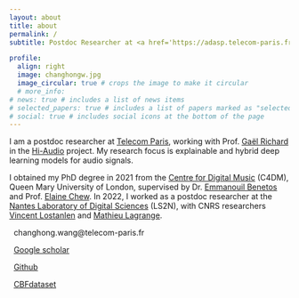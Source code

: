 ```yaml
---
layout: about
title: about
permalink: /
subtitle: Postdoc Researcher at <a href='https://adasp.telecom-paris.fr/'>Telecom Paris</a>

profile:
  align: right
  image: changhongw.jpg
  image_circular: true # crops the image to make it circular
  # more_info:
# news: true # includes a list of news items
# selected_papers: true # includes a list of papers marked as "selected={true}"
# social: true # includes social icons at the bottom of the page
---
```


I am a postdoc researcher at [Telecom Paris](https://adasp.telecom-paris.fr/), working with Prof. [Gaël Richard](https://www.telecom-paris.fr/gael-richard) in the [Hi-Audio](https://tpt-hiaudio.elax.fr/) project. My research focus is explainable and hybrid deep learning models for audio signals.

I obtained my PhD degree in 2021 from the [Centre for Digital Music](http://www.eecs.qmul.ac.uk/research/research-groups/centre-for-digital-music-c4dm-research-group/) (C4DM), Queen Mary University of London, supervised by Dr. [Emmanouil Benetos](http://www.eecs.qmul.ac.uk/~emmanouilb/index.html) and Prof. [Elaine Chew](http://mupae.blogspot.com/p/people.html). In 2022, I worked as a postdoc researcher at the [Nantes Laboratory of Digital Sciences](https://www.ls2n.fr/?lang=en) (LS2N), with CNRS researchers [Vincent Lostanlen](https://www.lostanlen.com/) and [Mathieu Lagrange](https://mathieulagrange.github.io/).

<p align="left"><i class="fa fa-envelope fa-1x"></i>  &nbsp; changhong.wang@telecom-paris.fr</p>

<p align="left"><i class="ai ai-google-scholar ai-1x"></i>  &nbsp; <a href="https://scholar.google.co.uk/citations?user=FLV6gSAAAAAJ&hl=en&oi=ao">Google scholar</a></p>

<p align="left"><i class="fa-brands fa-github"></i>  &nbsp; <a href="https://github.com/changhongw">Github</a></p>

<p align="left"><i class="fa fa-music fa-1x"></i>  &nbsp; <a href="https://zenodo.org/record/5744336">CBFdataset</a></p>